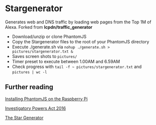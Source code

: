 # Stargenerator
Generates web and DNS traffic by loading web pages from the Top 1M of Alexa. 
Forked from **lcpdn/traffic_generator**


* Download/unzip or clone PhantomJS  
* Copy the Stargenerator files to the root of your PhantomJS directory
* Execute ./generate.sh via
`nohup ./generate.sh > pictures/stargenerator.txt &`
* Saves screen shots to `pictures/`
* Timer preset to execute between 1.00AM and 6.59AM
* Check progress with `tail -f ~ pictures/stargenerator.txt` and `pictures | wc -l`

## Further reading

[Installing PhantomJS on the Raspberry Pi](http://www.bitpi.co/2015/02/10/installing-phantomjs-on-the-raspberry-pi/)

[Investigatory Powers Act 2016](https://en.wikipedia.org/wiki/Investigatory_Powers_Act_2016)

[The Star Generator](http://spacequest.wikia.com/wiki/Star_Generator)


